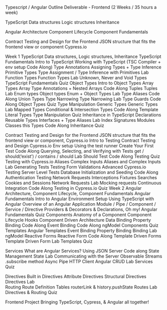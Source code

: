 Typescript / Angular Outline
Deliverable - Frontend (2 Weeks / 35 hours a week)


TypeScript 
Data structures
Logic structures
Inheritance




Angular
Architecture
Component Lifecycle
Component Fundamentals

Contract Testing and Design for the Frontend
JSON structure that fits the frontend view or component
Cypress.io


Week 1
TypeScript
Data structures, Logic structures, Inheritance
TypeScript Fundamentals
Intro to TypeScript 
Working with TypeScript (TSC Compiler + env setup Code Along)
Type Annotations
Assigning Types + Type Inference 
Primitive Types
Type Assignment / Type Inference with Primitives Lab
Function Types 
Function Types Lab
Unknown, Never and Void Types
TypeScript Fundamentals Quiz
Object Types 
Intro to Object Types
Array Types
Array Type Annotations + Nested Arrays Code Along
Tuples
Tuples Lab
Enum types 
Object types 
Enum + Object Types Lab
Type Aliases Code Along
Union Types
Type Narrowing
Type Narrowing Lab
Type Guards Code Along
Object Types Quiz 
Type Manipulation
Generic Types
Generic Types Lab
Mapped Types
Conditional & Intersection Types Code Along
Template Literal Types
Type Manipulation Quiz
Inheritance in TypeScript
Declarations
Reusable Types 
Interfaces + Type Aliases Lab
Index Signatures
Modules
Classes
this Types Code Along
Inheritance Quiz

Contract Testing and Design for the Frontend
JSON structure that fits the frontend view or component, Cypress.io 
Intro to Testing
Contract Testing and Design
Cypress.io Env setup
Using the test runner
Create Your First Test Code Along
Querying, Selecting, and Verifying with Tests
get / should(‘exist’) / contains / should Lab
Should Test Code Along 
Testing Quiz
Testing with Cypress.io
Aliases 
Complex Inputs
Aliases and Complex Inputs Lab
Generating Tests
Testing Form Validations
Advanced Cypress.io Testing
Server Level Tests
Database Initialization and Seeding Code Along
Authentication Testing
Network Requests
Interceptions
Fixtures
Searches
Cookies and Sessions
Network Requests Lab
Mocking requests
Continuous Integration Code Along
Testing in Cypress.io Quiz
Week 2
Angular
Architecture, Component Lifecycle, Component Fundamentals
Angular Fundamentals
Intro to Angular
Environment Setup
Using TypeScript with Angular
Overview of an Angular Application
Module / Pipe / Component / Service / Directive
Providers & Decorators & Declarations, Oh my!
Angular Fundamentals Quiz
Components
Anatomy of a Component
Component Lifecycle Hooks
Component Driven Architecture
Data Binding
Property Binding Code Along
Event Binding Code Along
ngModel
Components Quiz
Templates
Angular Templates
Event Binding
Property Binding 
Binding Lab
ngModel 
Reactive Forms
Reactive Form Code Along
Template Driven Forms
Template Driven Form Lab
Templates Quiz

Services
What are Angular Services?
Using JSON Server Code along
State Management
State Lab
Communicating with the Server 
Observable Streams
.subscribe method
Async Pipe
HTTP Client
Angular CRUD Lab
Services Quiz


Directives
Built in Directives
Attribute Directives
Structural Directives
Directives Lab	
Routing
Route Definition Tables
routerLink & history.pushState
Routes Lab
Directives & Routing Quiz

Frontend Project 
Bringing TypeScript, Cypress, & Angular all together!
